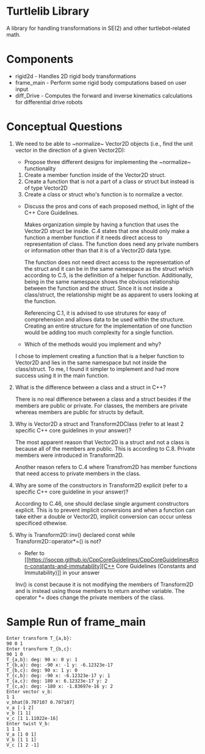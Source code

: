 # Turtlelib Library
A library for handling transformations in SE(2) and other turtlebot-related math.

# Components
- rigid2d - Handles 2D rigid body transformations
- frame_main - Perform some rigid body computations based on user input
- diff_Drive - Computes the forward and inverse kinematics calculations for differential drive robots

# Conceptual Questions
1. We need to be able to ~normalize~ Vector2D objects (i.e., find the unit vector in the direction of a given Vector2D):
   - Propose three different designs for implementing the ~normalize~ functionality
   1. Create a member function inside of the Vector2D struct.
   2. Create a function that is not a part of a class or struct but instead is of type Vector2D
   3. Create a class or struct who's function is to normalize a vector.
   - Discuss the pros and cons of each proposed method, in light of the C++ Core Guidelines.

      Makes organization simple by having a function that uses the Vector2D struct be inside. 
      C.4 states that one should only make a function a member function if it needs direct access to representation of class. The function does need any private numbers or information other than that it is of a Vector2D data type.

      The function does not need direct access to the representation of the struct and it can be in the same namespace as the struct which according to C.5, is the definition of a helper function. Additionally, being in the same namespace shows the obvious relationship between the function and the struct.
      Since it is not inside a class/struct, the relationship might be as apparent to users looking at the function. 

      Referencing C.1, it is advised to use strutures for easy 
      of comprehension and allows data to be used within the structure.
      Creating an entire structure for the implementation of one function would be adding too much complexity for a single function.

   - Which of the methods would you implement and why?

   I chose to implement creating a function that is a helper function to Vector2D and lies in the same namespace but not inside the class/struct. To me, I found it simpler to implement and had more success using it in the main function.

2. What is the difference between a class and a struct in C++?

   There is no real difference between a class and a struct besides if the members are public or private. For classes, the members are private whereas members are public for structs by default.

3. Why is Vector2D a struct and Transform2DClass (refer to at least 2 specific C++ core guidelines in your answer)?

   The most apparent reason that Vector2D is a struct and not a class is because all of the members are public. This is according to C.8. Private members were introduced in Transform2D. 

   Another reason refers to C.4 where Transfrom2D has member functions that need access to private members in the class.

4. Why are some of the constructors in Transform2D explicit (refer to a specific C++ core guideline in your answer)?

   According to C.46, one should declase single argument constructors explicit. This is to prevent implicit conversions and when a function can take either a double or Vector2D, implicit conversion can occur unless specificed othewise.

5. Why is Transform2D::inv() declared const while Transform2D::operator*=() is not?
   - Refer to [[https://isocpp.github.io/CppCoreGuidelines/CppCoreGuidelines#con-constants-and-immutability][C++ Core Guidelines (Constants and Immutability)]] in your answer

   Inv() is const because it is not modifying the members of Transform2D and is instead using those members to return another variable. The operator *= does change the private members of the class.
# Sample Run of frame_main
```
Enter transform T_{a,b}: 
90 0 1
Enter transform T_{b,c}: 
90 1 0
T_{a,b}: deg: 90 x: 0 y: 1
T_{b,a}: deg: -90 x: -1 y: -6.12323e-17
T_{b,c}: deg: 90 x: 1 y: 0
T_{c,b}: deg: -90 x: -6.12323e-17 y: 1
T_{a,c}: deg: 180 x: 6.12323e-17 y: 2
T_{c,a}: deg: -180 x: -1.83697e-16 y: 2
Enter vector v_b: 
1 1
v_bhat[0.707107 0.707107]
v_a [-1 2]
v_b [1 1]
v_c [1 1.11022e-16]
Enter twist V_b: 
1 1 1
V_a [1 0 1]
V_b [1 1 1]
V_c [1 2 -1]
```